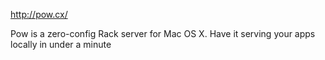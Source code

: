 http://pow.cx/

Pow is a zero-config Rack server for Mac OS X. Have it serving your apps locally in under a minute
